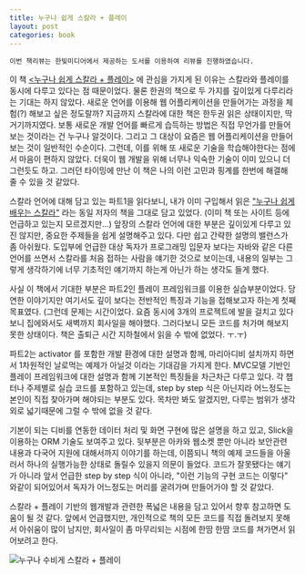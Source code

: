 ```yaml
---
title: 누구나 쉽게 스칼라 + 플레이
layout: post
categories: book
---
```

`이번 책리뷰는 한빛미디어에서 제공하는 도서를 이용하여 리뷰를 진행하였습니다.`

이 책 [<누구나 쉽게 스칼라 + 플레이>](http://www.aladin.co.kr/shop/wproduct.aspx?ItemId=95055830) 에 관심을 가지게 된 이유는 스칼라와 플레이를 동시에 다루고 있다는 점 때문이었다. 물론 한권의 책으로 두 가지를 깊이있게 다루리라는 기대는 하지 않았다. 새로운 언어를 이용해 웹 어플리케이션을 만들어가는 과정을 체험(?) 해보고 싶은 정도랄까?
지금까지 스칼라에 대한 책은 한두권 읽은 상태이지만, 딱 거기까지였다. 보통 새로운 개발 언어를 빠르게 습득하는 방법은 직접 무언가를 만들어보는 것이라는 건 누구나 알것이다. 그리고 그 대상이 요즘은 웹 어플리케이션을 만들어보는 것이 일반적인 수순이다. 그런데, 이를 위해 또 새로운 기술을 학습해야한다는 점에서 마음이 편하지 않았다. 더욱이 웹 개발을 위해 너무나 익숙한 기술이 이미 있으니 더 그런듯도 하고.
그러던 타이밍에 만난 이 책은 나의 이런 고민과 핑계를 한번에 해결해 줄 수 있을 것 같았다.

스칼라 언어에 대해 담고 있는 파트1을 읽다보니, 내가 이미 구입해서 읽은 ["누구나 쉽게 배우는 스칼라"](http://www.hanbit.co.kr/store/books/look.php?p_code=E9704633999) 라는 동일 저자의 책을 그대로 담고 있었다. (이미 책 또는 사이트 등에 언급하고 있는지 모르겠지만...)
앞장의 스칼라 언어에 대한 부분은 깊이있게 다루고 있진 않지만, 중요한 주제들을 쉽게 설명해주고 있다. 다만 쉽고 간략한 설명의 밸런스가 좀 아쉬웠다. 도입부에 언급한 대상 독자가 프로그래밍 입문자 보다는 자바와 같은 다른 언어를 쓰면서 스칼라를 처음 접하는 사람을 얘기한 것으로 보이는데, 내용의 일부는 그렇게 생각하기에 너무 기초적인 얘기까지 하는게 아닌가 하는 생각도 들게 했다.

사실 이 책에서 기대한 부분은 파트2인 플레이 프레임워크를 이용한 실습부분이었다. 당연한 이야기지만 여기서도 깊이 보다는 전반적인 특징과 기능을 접해보고자 하는게 첫째 목표였다. (그런데 문제는 시간이었다. 요즘 동시에 3개의 프로젝트에 발을 걸치고 있다보니 집에와서도 새벽까지 회사일을 해야했다. 그러다보니 모든 코드를 처가며 해보지 못한 상태이다. 책은 출퇴근 시간 지하철에서 읽을 수 밖에 없었다. ㅜ.ㅜ)

파트2는 activator 를 포함한 개발 환경에 대한 설명과 함께, 마리아디비 설치까지 하면서 1차원적인 날로먹는 예제가 아닐것 이라는 기대감을 가지게 한다. MVC모델 기반인 플레이 프레임워크에 대한 설명과 함께 기본적인 특징들을 차근차근 다루고 있다. 각 챕터나 주제별로 실습 코드를 포함하고 있는데, step by step 식은 아닌지라 어느정도는 본인이 직접 찾아가며 해야되는 부분도 있다. 목차만 봐도 알겠지만, 다루는 범위가 생각외로 넓기때문에 그럴 수 밖에 없을 것 같다.

기본이 되는 디비를 연동한 데이터 처리 및 화면 구현에 많은 설명을 하고 있고, Slick을 이용하는 ORM 기술도 보여주고 있다. 뒷부분은 아카와 웹소켓 뿐만 아니라 보안관련 내용과 다국어 지원에 대해서까지 이야기를 하는데, 이쯤되니 책의 예제 코드들을 아울러서 하나의 실행가능한 상태로 돌릴수 있을지 의문이 들었다. 코드가 잘못됐다는 얘기가 아니라 앞서 언급한 step by step 식이 아니라, "이런 기능의 구현 코드는 이렇다" 와같이 되어있어서 독자가 어느정도는 머리를 굴려가며 만들어가야 할 것 같았다.

스칼라 + 플레이 기반의 웹개발과 관련한 폭넓은 내용을 담고 있어서 향후 참고하면 도움이 될 것 같다. 앞에서 언급했지만, 개인적으로 책의 모든 코드를 직접 돌려보지 못해서 아쉬움이 많이 남지만, 회사일이 좀 마무리되는 시점에 한땀 한땀 코드를 쳐가면서 읽어보려고 한다.

![누구나 수비게 스칼라 + 플레이](https://c1.staticflickr.com/1/718/31954277603_09e2f4818c_n.jpg)
